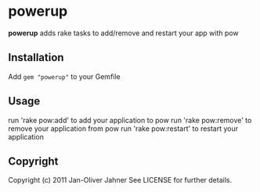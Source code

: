 powerup
========
**powerup** adds rake tasks to add/remove and restart your app with pow

Installation
---------------
Add `gem "powerup"` to your Gemfile


Usage
---------------
run 'rake pow:add' to add your application to pow
run 'rake pow:remove' to remove your application from pow
run 'rake pow:restart' to restart your application

Copyright
---------
Copyright (c) 2011 Jan-Oliver Jahner See LICENSE for further details.